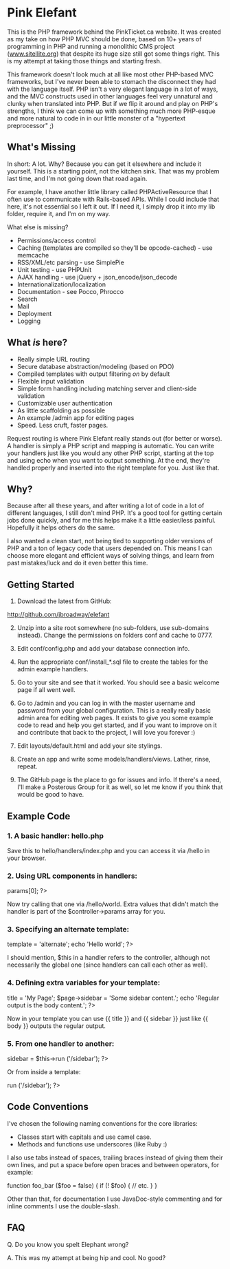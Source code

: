 # Pink Elefant

This is the PHP framework behind the PinkTicket.ca website. It was created
as my take on how PHP MVC should be done, based on 10+ years of programming
in PHP and running a monolithic CMS project (www.sitellite.org) that despite
its huge size still got some things right. This is my attempt at taking
those things and starting fresh.

This framework doesn't look much at all like most other PHP-based MVC
frameworks, but I've never been able to stomach the disconnect they had with
the language itself. PHP isn't a very elegant language in a lot of ways, and
the MVC constructs used in other languages feel very unnatural and clunky
when translated into PHP. But if we flip it around and play on PHP's
strengths, I think we can come up with something much more PHP-esque and
more natural to code in in our little monster of a "hypertext preprocessor" ;)

## What's Missing

In short: A lot. Why? Because you can get it elsewhere and include it
yourself. This is a starting point, not the kitchen sink. That was my
problem last time, and I'm not going down that road again.

For example, I have another little library called PHPActiveResource
that I often use to communicate with Rails-based APIs. While I could
include that here, it's not essential so I left it out. If I need it,
I simply drop it into my lib folder, require it, and I'm on my way.

What else is missing?

* Permissions/access control
* Caching (templates are compiled so they'll be opcode-cached) - use memcache
* RSS/XML/etc parsing - use SimplePie
* Unit testing - use PHPUnit
* AJAX handling - use jQuery + json_encode/json_decode
* Internationalization/localization
* Documentation - see Pocco, Phrocco
* Search
* Mail
* Deployment
* Logging

## What *is* here?

* Really simple URL routing
* Secure database abstraction/modeling (based on PDO)
* Compiled templates with output filtering *on* by default
* Flexible input validation
* Simple form handling including matching server and client-side validation
* Customizable user authentication
* As little scaffolding as possible
* An example /admin app for editing pages
* Speed. Less cruft, faster pages.

Request routing is where Pink Elefant really stands out (for better or worse).
A handler is simply a PHP script and mapping is automatic. You can write your
handlers just like you would any other PHP script, starting at the top and
using echo when you want to output something. At the end, they're handled
properly and inserted into the right template for you. Just like that.

## Why?

Because after all these years, and after writing a lot of code in a lot of
different languages, I still don't mind PHP. It's a good tool for getting
certain jobs done quickly, and for me this helps make it a little easier/less
painful. Hopefully it helps others do the same.

I also wanted a clean start, not being tied to supporting older versions of
PHP and a ton of legacy code that users depended on. This means I can choose
more elegant and efficient ways of solving things, and learn from past
mistakes/luck and do it even better this time.

## Getting Started

1. Download the latest from GitHub:

http://github.com/jbroadway/elefant

2. Unzip into a site root somewhere (no sub-folders, use sub-domains instead).
Change the permissions on folders conf and cache to 0777.

3. Edit conf/config.php and add your database connection info.

4. Run the appropriate conf/install_*.sql file to create the tables for the
admin example handlers.

5. Go to your site and see that it worked. You should see a basic welcome page
if all went well.

6. Go to /admin and you can log in with the master username and password
from your global configuration. This is a really really basic admin area for
editing web pages. It exists to give you some example code to read and help
you get started, and if you want to improve on it and contribute that back to
the project, I will love you forever :)

7. Edit layouts/default.html and add your site stylings.

8. Create an app and write some models/handlers/views. Lather, rinse, repeat.

9. The GitHub page is the place to go for issues and info. If there's a need,
I'll make a Posterous Group for it as well, so let me know if you think that
would be good to have.

## Example Code

### 1. A basic handler: hello.php

<?php echo 'Hello ' . $_REQUEST['name']; ?>

Save this to hello/handlers/index.php and you can access it via /hello in your
browser.

### 2. Using URL components in handlers:

<?php echo 'Hello ' . $this->params[0]; ?>

Now try calling that one via /hello/world. Extra values that didn't match the
handler is part of the $controller->params array for you.

### 3. Specifying an alternate template:

<?php

$page->template = 'alternate';

echo 'Hello world';

?>

I should mention, $this in a handler refers to the controller, although not
necessarily the global one (since handlers can call each other as well).

### 4. Defining extra variables for your template:

<?php

$page->title = 'My Page';
$page->sidebar = 'Some sidebar content.';

echo 'Regular output is the body content.';

?>

Now in your template you can use {{ title }} and {{ sidebar }} just like
{{ body }} outputs the regular output.

### 5. From one handler to another:

<?php

$page->sidebar = $this->run ('/sidebar');

?>

Or from inside a template:

<?= $controller->run ('/sidebar'); ?>

## Code Conventions

I've chosen the following naming conventions for the core libraries:

* Classes start with capitals and use camel case.
* Methods and functions use underscores (like Ruby :)

I also use tabs instead of spaces, trailing braces instead of giving them
their own lines, and put a space before open braces and between operators,
for example:

function foo_bar ($foo = false) {
	if (! $foo) {
		// etc.
	}
}

Other than that, for documentation I use JavaDoc-style commenting and for
inline comments I use the double-slash.

## FAQ

Q. Do you know you spelt Elephant wrong?

A. This was my attempt at being hip and cool. No good?
